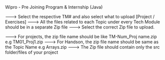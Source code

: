 
Wipro - Pre Joining Program & Internship (Java)


--->  Select the respective TM# and also select what to upload [Project / Exercises]
--->  All the files related to each Topic under every Tech Module should be in a separate Zip file
--->  Select the correct Zip file to upload.

--->  For projects, the zip file name should be like TM-Num_Proj name.zip e.g TM01_Proj1.zip
--->  For Handson, the zip file name should be same as the Topic Name e.g Arrays.zip
--->  The Zip file should contain only the src folder/files of your project
